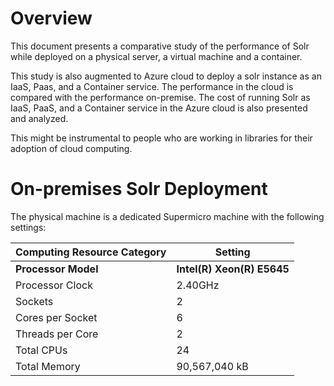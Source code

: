 # Overview

This document presents a comparative study of the performance of Solr while deployed on 
a physical server, a virtual machine and a container. 

This study is also augmented to Azure cloud to deploy a solr instance as an IaaS, Paas, and
a Container service. The performance in the cloud is compared with the performance on-premise.
The cost of running Solr as IaaS, PaaS, and a Container service in the Azure cloud is also 
presented and analyzed.

This might be instrumental to people who are working in libraries for their adoption of 
cloud computing. 

# On-premises Solr Deployment

The physical machine is a dedicated Supermicro machine with the following settings:

| Computing Resource Category | Setting |
|---|---|
| **Processor Model** | **Intel(R) Xeon(R) E5645** |
| Processor Clock   | 2.40GHz |
| Sockets           | 2 |
| Cores per Socket  | 6 |
| Threads per Core  | 2 |
| Total CPUs        | 24 |
| Total Memory      | 90,567,040 kB |

